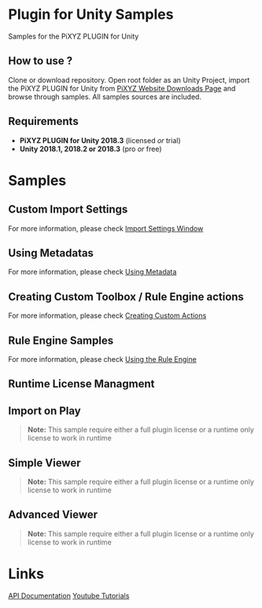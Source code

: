 # Plugin for Unity Samples
Samples for the PiXYZ PLUGIN for Unity

## How to use ?
Clone or download repository.
Open root folder as an Unity Project, import the PiXYZ PLUGIN for Unity from [PiXYZ Website Downloads Page](https://www.pixyz-software.com/download/) and browse through samples.
All samples sources are included.

## Requirements
- **PiXYZ PLUGIN for Unity 2018.3** (licensed *or* trial)
- **Unity 2018.1, 2018.2 or 2018.3** (pro *or* free)

# Samples

## Custom Import Settings
For more information, please check [Import Settings Window](https://www.pixyz-software.com/documentations/html/2018.3/plugin4unity/ImportCADWindow.html)

## Using Metadatas
For more information, please check [Using Metadata](https://www.pixyz-software.com/documentations/html/2018.3/plugin4unity/UsingMetadata.html)

## Creating Custom Toolbox / Rule Engine actions
For more information, please check [Creating Custom Actions](https://www.pixyz-software.com/documentations/html/2018.3/plugin4unity/CreatingToolsActions.html)

## Rule Engine Samples
For more information, please check [Using the Rule Engine](https://www.pixyz-software.com/documentations/html/2018.3/plugin4unity/UsingtheRuleEngine.html)

## Runtime License Managment

## Import on Play
> **Note:** This sample require either a full plugin license or a runtime only license to work in runtime

## Simple Viewer
> **Note:** This sample require either a full plugin license or a runtime only license to work in runtime

## Advanced Viewer
> **Note:** This sample require either a full plugin license or a runtime only license to work in runtime

# Links
[API Documentation](https://www.pixyz-software.com/documentations/html/2018.3/plugin4unity/api/annotated.html)
[Youtube Tutorials](https://www.youtube.com/playlist?list=PLmJ9w2jarAcBDi_NtxWX4qF740j1e-bCR)